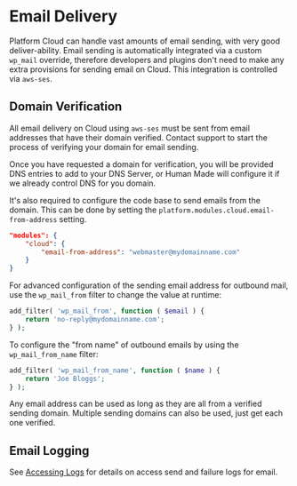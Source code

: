 # Email Delivery

Platform Cloud can handle vast amounts of email sending, with very good deliver-ability. Email sending is automatically integrated via a custom `wp_mail` override, therefore developers and plugins don't need to make any extra provisions for sending email on Cloud. This integration is controlled via `aws-ses`.

## Domain Verification

All email delivery on Cloud using `aws-ses` must be sent from email addresses that have their domain verified. Contact support to start the process of verifying your domain for email sending.

Once you have requested a domain for verification, you will be provided DNS entries to add to your DNS Server, or Human Made will configure it if we already control DNS for you domain.

It's also required to configure the code base to send emails from the domain. This can be done by setting the `platform.modules.cloud.email-from-address` setting.

```json
"modules": {
	"cloud": {
		"email-from-address": "webmaster@mydomainname.com"
	}
}
```

For advanced configuration of the sending email address for outbound mail, use the `wp_mail_from` filter to change the value at runtime:

```php
add_filter( 'wp_mail_from', function ( $email ) {
	return 'no-reply@mydomainname.com';
} );

```

To configure the "from name" of outbound emails by using the `wp_mail_from_name` filter:

```php
add_filter( 'wp_mail_from_name', function ( $name ) {
	return 'Joe Bloggs';
} );

```

Any email address can be used as long as they are all from a verified sending domain. Multiple sending domains can also be used, just get each one verified.

## Email Logging

See [Accessing Logs](./logs) for details on access send and failure logs for email.
